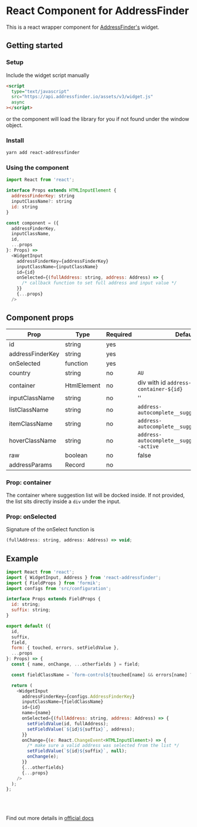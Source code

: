 # React Component for AddressFinder

This is a react wrapper component for
[AddressFinder's](https://addressfinder.com.au/docs/widget_docs/) widget.

## Getting started

### Setup

Include the widget script manually

```html
<script
  type="text/javascript"
  src="https://api.addressfinder.io/assets/v3/widget.js"
  async
></script>
```

or the component will load the library for you if not found under the window object.

### Install

```sh
yarn add react-addressfinder
```

### Using the component

```js
import React from 'react';

interface Props extends HTMLInputElement {
  addressFinderKey: string
  inputClassName?: string
  id: string
}

const component = ({
  addressFinderKey,
  inputClassName,
  id,
  ...props
}: Props) =>
  <WidgetInput
    addressFinderKey={addressFinderKey}
    inputClassName={inputClassName}
    id={id}
    onSelected={(fullAddress: string, address: Address) => {
      /* callback function to set full address and input value */
    }}
    {...props}
  />
```

## Component props

| Prop             | Type        | Required | Default                                           |
| ---------------- | ----------- | -------- | ------------------------------------------------- |
| id               | string      | yes      |                                                   |
| addressFinderKey | string      | yes      |                                                   |
| onSelected       | function    | yes      |                                                   |
| country          | string      | no       | `AU`                                              |
| container        | HtmlElement | no       | div with id `address-container-${id}`             |
| inputClassName   | string      | no       | ''                                                |
| listClassName    | string      | no       | `address-autocomplete__suggestions`               |
| itemClassName    | string      | no       | `address-autocomplete__suggestions__item`         |
| hoverClassName   | string      | no       | `address-autocomplete__suggestions__item--active` |
| raw              | boolean     | no       | false                                             |
| addressParams    | Record      | no       |                                                   |

### Prop: container

The container where suggestion list will be docked inside. If not provided, the list sits directly
inside a `div` under the input.

### Prop: onSelected

Signature of the onSelect function is

```js
(fullAddress: string, address: Address) => void;
```

## Example

```js
import React from 'react';
import { WidgetInput, Address } from 'react-addressfinder';
import { FieldProps } from 'formik';
import configs from 'src/configuration';

interface Props extends FieldProps {
  id: string;
  suffix: string;
}

export default ({
  id,
  suffix,
  field,
  form: { touched, errors, setFieldValue },
  ...props
}: Props) => {
  const { name, onChange, ...otherfields } = field;

  const fieldClassName = `form-control${touched[name] && errors[name] ? ' is-invalid' : ''}`;

  return (
    <WidgetInput
      addressFinderKey={configs.AddressFinderKey}
      inputClassName={fieldClassName}
      id={id}
      name={name}
      onSelected={(fullAddress: string, address: Address) => {
        setFieldValue(id, fullAddress);
        setFieldValue(`${id}${suffix}`, address);
      }}
      onChange={(e: React.ChangeEvent<HTMLInputElement>) => {
        /* make sure a valid address was selected from the list */
        setFieldValue(`${id}${suffix}`, null);
        onChange(e);
      }}
      {...otherfields}
      {...props}
    />
  );
};
```

<br />
<br />

Find out more details in [official docs](https://addressfinder.com.au/api/au/address/autocomplete/)
